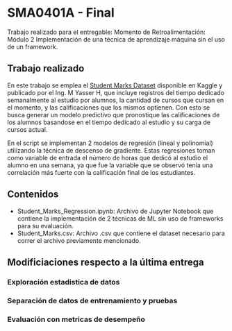 # SMA0401A - Final

Trabajo realizado para el entregable: Momento de Retroalimentación: Módulo 2 Implementación de una técnica de aprendizaje máquina sin el uso de un framework.

## Trabajo realizado

En este trabajo se emplea el [Student Marks Dataset](https://www.kaggle.com/datasets/yasserh/student-marks-dataset) disponible en Kaggle y publicado por el Ing. M Yasser H, que incluye registros del tiempo dedicado semanalmente al estudio por alumnos, la cantidad de cursos que cursan en el momento, y las calificaciones que los mismos optienen. Con esto se busca generar un modelo predictivo que pronostique las calificaciones de los alumnos basandose en el tiempo dedicado al estudio y su carga de cursos actual.

En el script se implementan 2 modelos de regresión (lineal y polinomial) utilizando la técnica de descenso de gradiente. Estas regresiones toman como variable de entrada el número de horas que dedicó al estudio el alumno en una semana, ya que fue la variable que se observó tenía una correlación más fuerte con la calificación final de los estudiantes. 

## Contenidos 

* Student_Marks_Regression.ipynb: Archivo de Jupyter Notebook que contiene la implementación de 2 técnicas de ML sin uso de frameworks para su evaluación.
* Student_Marks.csv: Archivo .csv que contiene el dataset necesario para correr el archivo previamente mencionado.

## Modificiaciones respecto a la última entrega

### Exploración estadistica de datos  

### Separación de datos de entrenamiento y pruebas

### Evaluación con metricas de desempeño